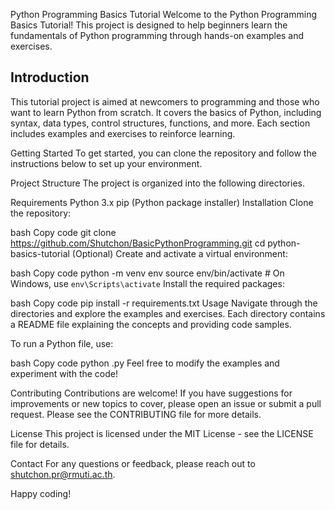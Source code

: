 Python Programming Basics Tutorial
Welcome to the Python Programming Basics Tutorial! This project is designed to help beginners learn the fundamentals of Python programming through hands-on examples and exercises.



## Introduction ##
This tutorial project is aimed at newcomers to programming and those who want to learn Python from scratch. It covers the basics of Python, including syntax, data types, control structures, functions, and more. Each section includes examples and exercises to reinforce learning.

Getting Started
To get started, you can clone the repository and follow the instructions below to set up your environment.

Project Structure
The project is organized into the following directories.


Requirements
Python 3.x
pip (Python package installer)
Installation
Clone the repository:

bash
Copy code
git clone https://github.com/Shutchon/BasicPythonProgramming.git
cd python-basics-tutorial
(Optional) Create and activate a virtual environment:

bash
Copy code
python -m venv env
source env/bin/activate  # On Windows, use `env\Scripts\activate`
Install the required packages:

bash
Copy code
pip install -r requirements.txt
Usage
Navigate through the directories and explore the examples and exercises. Each directory contains a README file explaining the concepts and providing code samples.

To run a Python file, use:

bash
Copy code
python <filename>.py
Feel free to modify the examples and experiment with the code!

Contributing
Contributions are welcome! If you have suggestions for improvements or new topics to cover, please open an issue or submit a pull request. Please see the CONTRIBUTING file for more details.

License
This project is licensed under the MIT License - see the LICENSE file for details.

Contact
For any questions or feedback, please reach out to shutchon.pr@rmuti.ac.th.

Happy coding!
